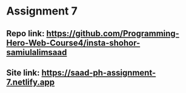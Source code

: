 # Assignment 7

## Repo link: <https://github.com/Programming-Hero-Web-Course4/insta-shohor-samiulalimsaad>

## Site link: <https://saad-ph-assignment-7.netlify.app>
